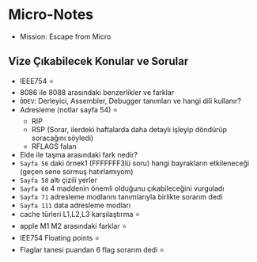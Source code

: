 # Micro-Notes
- Mission: Escape from Micro
  
## Vize Çıkabilecek Konular ve Sorular
 - IEEE754 ⭐
 - 8086 ile 8088 arasındaki benzerlikler ve farklar 
 - `ÖDEV`: Derleyici, Assembler, Debugger tanımları ve hangi dili kullanır?
 - Adresleme (notlar sayfa 54) ⭐
   - RIP
   - RSP (Sorar, ilerdeki haftalarda daha detaylı işleyip döndürüp soracağını söyledi)
   - RFLAGS falan
- Elde ile taşma arasındaki fark nedir?
- `Sayfa 56` daki örnek1 (FFFFFFF3lü soru) hangi bayrakların etkileneceği (geçen sene sormuş hatırlamıyom)
- `Sayfa 58` altı çizili yerler
- `Sayfa 60` 4 maddenin önemli olduğunu çıkabileceğini vurguladı
- `Sayfa 71` adresleme modlarını tanımlarıyla birlikte sorarım dedi
- `Sayfa 111` data adresleme modları
- cache türleri L1,L2,L3 karşılaştırma ⭐
- apple M1 M2 arasındaki farklar ⭐
- IEE754 Floating points ⭐
- Flaglar tanesi puandan 6 flag sorarım dedi ⭐
